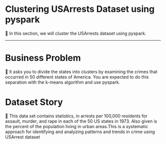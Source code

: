 # Clustering USArrests Dataset using pyspark

📌  In this section, we will cluster the USArrests dataset using pyspark.

<hr />

# Business Problem

📌 It asks you to divide the states into clusters by examining the crimes that occurred in 50 different states of America. You are expected to do this separation with the k-means algorithm and use pyspark.

# Dataset Story

📌 This data set contains statistics, in arrests per 100,000 residents for assault, murder, and rape in each of the 50 US states in 1973. Also given is the percent of the population living in urban areas.This is a systematic approach for identifying and analyzing patterns and trends in crime using USArrest dataset

